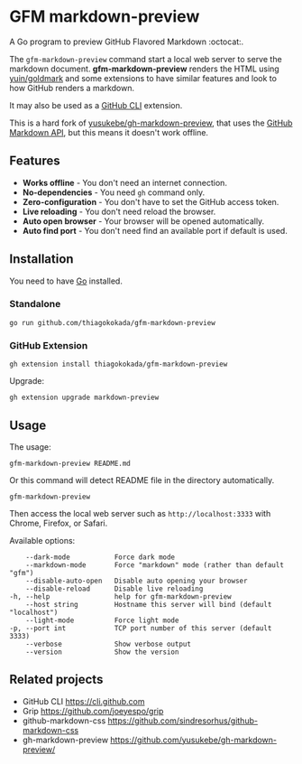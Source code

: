 # GFM markdown-preview

A Go program to preview GitHub Flavored Markdown :octocat:.

The `gfm-markdown-preview` command start a local web server to serve the
markdown document. **gfm-markdown-preview** renders the HTML using
[yuin/goldmark](https://github.com/yuin/goldmark) and some extensions to have
similar features and look to how GitHub renders a markdown.

It may also be used as a [GitHub CLI](https://cli.github.com) extension.

This is a hard fork of
[yusukebe/gh-markdown-preview](https://github.com/yusukebe/gh-markdown-preview/),
that uses the [GitHub Markdown API](https://docs.github.com/en/rest/markdown),
but this means it doesn't work offline.

## Features

- **Works offline** - You don't need an internet connection.
- **No-dependencies** - You need `gh` command only.
- **Zero-configuration** - You don't have to set the GitHub access token.
- **Live reloading** - You don't need reload the browser.
- **Auto open browser** - Your browser will be opened automatically.
- **Auto find port** - You don't need find an available port if default is used.

## Installation

You need to have [Go](https://go.dev/) installed.

### Standalone

```
go run github.com/thiagokokada/gfm-markdown-preview
```

### GitHub Extension

```
gh extension install thiagokokada/gfm-markdown-preview
```

Upgrade:

```
gh extension upgrade markdown-preview
```

## Usage

The usage:

```
gfm-markdown-preview README.md
```

Or this command will detect README file in the directory automatically.

```
gfm-markdown-preview
```

Then access the local web server such as `http://localhost:3333` with Chrome,
Firefox, or Safari.

Available options:

```text
    --dark-mode           Force dark mode
    --markdown-mode       Force "markdown" mode (rather than default "gfm")
    --disable-auto-open   Disable auto opening your browser
    --disable-reload      Disable live reloading
-h, --help                help for gfm-markdown-preview
    --host string         Hostname this server will bind (default "localhost")
    --light-mode          Force light mode
-p, --port int            TCP port number of this server (default 3333)
    --verbose             Show verbose output
    --version             Show the version
```

## Related projects

- GitHub CLI <https://cli.github.com>
- Grip <https://github.com/joeyespo/grip>
- github-markdown-css <https://github.com/sindresorhus/github-markdown-css>
- gh-markdown-preview <https://github.com/yusukebe/gh-markdown-preview/>

